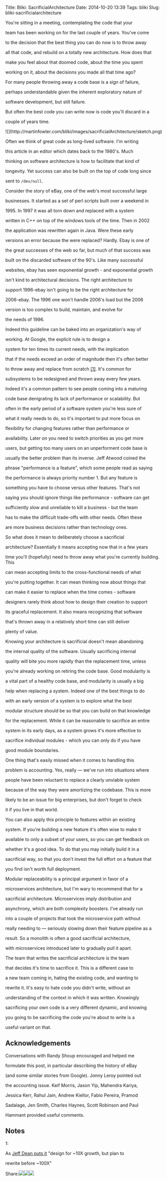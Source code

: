 Title: Bliki: SacrificialArchitecture
Date: 2014-10-20 13:39
Tags: bliki
Slug: bliki-sacrificialarchitecture

You're sitting in a meeting, contemplating the code that your

team has been working on for the last couple of years. You've come

to the decision that the best thing you can do now is to throw away

all that code, and rebuild on a totally new architecture. How does that

make you feel about that doomed code, about the time you spent

working on it, about the decisions you made all that time ago?

</p>

For many people throwing away a code base is a sign of failure,

perhaps understandable given the inherent exploratory nature of

software development, but still failure.

</p>

But often the best code you can write now is code you'll discard in a

couple of years time.

</p>
![](http://martinfowler.com/bliki/images/sacrificialArchitecture/sketch.png)

Often we think of great code as long-lived software. I'm writing

this article in an editor which dates back to the 1980's. Much

thinking on software architecture is how to facilitate that kind of

longevity. Yet success can also be built on the top of code long since

sent to `/dev/null`.

</p>

Consider the story of eBay, one of the web's most successful large

businesses. It started as a set of perl scripts built over a weekend in

​1995. In 1997 it was all torn down and replaced with a system

written in C++ on top of the windows tools of the time. Then in 2002

the application was rewritten again in Java. Were these early

versions an error because the were replaced? Hardly. Ebay is one of

the great successes of the web so far, but much of that success was

built on the discarded software of the 90's. Like many successful

websites, ebay has seen exponential growth - and exponential growth

isn't kind to architectural decisions. The right architecture to

support 1996-ebay isn't going to be the right architecture for

2006-ebay. The 1996 one won't handle 2006's load but the 2006

version is too complex to build, maintain, and evolve for

the needs of 1996.

</p>

Indeed this guideline can be baked into an organization's way of

working. At Google, the explicit rule is to design a

system for ten times its current needs, with the implication

that if the needs exceed an order of magnitude then it's often better

to throw away and replace from scratch
[[1]](http://martinfowler.com/feed.atom#footnote-dean). It's common for

subsystems to be redesigned and thrown away every few years.

</p>

Indeed it's a common pattern to see people coming into a maturing

code base denigrating its lack of performance or scalability. But

often in the early period of a software system you're less sure of

what it really needs to do, so it's important to put more focus on

flexibility for changing features rather than performance or

availability. Later on you need to switch priorities as you get more

users, but getting too many users on an unperforment code base is

usually the better problem than its inverse. Jeff Atwood coined the

phrase "performance is a feature", which some people read as saying

the performance is always priority number 1. But any feature is

something you have to choose versus other features. That's not

saying you should ignore things like performance - software can get

sufficiently slow and unreliable to kill a business - but the team

has to make the difficult trade-offs with other needs. Often these

are more business decisions rather than technology ones.

</p>

So what does it mean to deliberately choose a sacrificial

architecture? Essentially it means accepting now that in a few years

time you'll (hopefully) need to throw away what you're currently
building. This

can mean accepting limits to the cross-functional needs of what

you're putting together. It can mean thinking now about things that

can make it easier to replace when the time comes - software

designers rarely think about how to design their creation to support

its graceful replacement. It also means recognizing that software

that's thrown away in a relatively short time can still deliver

plenty of value.

</p>

Knowing your architecture is sacrificial doesn't mean abandoning

the internal quality of the software. Usually sacrificing internal

quality will bite you more rapidly than the replacement time, unless

you're already working on retiring the code base. Good modularity is

a vital part of a healthy code base, and modularity is usually a big

help when replacing a system. Indeed one of the best things to do

with an early version of a system is to explore what the best

modular structure should be so that you can build on that knowledge

for the replacement. While it can be reasonable to sacrifice an entire

system in its early days, as a system grows it's more effective to

sacrifice individual modules - which you can only do if you have

good module boundaries.

</p>

One thing that's easily missed when it comes to handling this

problem is accounting. Yes, really — we've run into situations where

people have been reluctant to replace a clearly unviable system

because of the way they were amortizing the codebase. This is more

likely to be an issue for big enterprises, but don't forget to check

it if you live in that world.

</p>

You can also apply this principle to features within an existing

system. If you're building a new feature it's often wise to make it

available to only a subset of your users, so you can get feedback on

whether it's a good idea. To do that you may initially build it in a

sacrificial way, so that you don't invest the full effort on a feature
that

you find isn't worth full deployment.

</p>

Modular replaceability is a principal argument in favor of a

microservices architecture, but I'm wary to recommend that for a

sacrificial architecture. Microservices imply distribution and

asynchrony, which are both complexity boosters. I've already run

into a couple of projects that took the microservice path without

really needing to — seriously slowing down their feature pipeline as a

result. So a monolith is often a good sacrificial architecture,

with microservices introduced later to gradually pull it apart.

</p>

The team that writes the sacrificial architecture is the team

that decides it's time to sacrifice it. This is a different case to

a new team coming in, hating the existing code, and wanting to

rewrite it. It's easy to hate code you didn't write, without an

understanding of the context in which it was written. Knowingly

sacrificing your own code is a very different dynamic, and knowing

you going to be sacrificing the code you're about to write is a

useful variant on that.

</p>

<div class="acknowledgements">

</p>

Acknowledgements
----------------

</p>

Conversations with Randy Shoup encouraged and helped me

formulate this post, in particular describing the history of eBay

(and some similar stories from Google). Jonny Leroy pointed out

the accounting issue. Keif Morris, Jason Yip, Mahendra Kariya,

Jessica Kerr, Rahul Jain, Andrew Kiellor, Fabio Pereira, Pramod

Sadalage, Jen Smith, Charles Haynes, Scott Robinson and Paul

Hammant provided useful comments.

</p>
<p>

</div>

</p>

<div class="footnote-list">

</p>

Notes
-----

</p>

<div id="footnote-dean" class="footnote-list-item">

</p>

<span class="num">1:</span>

As [Jeff Dean puts
it](http://static.googleusercontent.com/media/research.google.com/en//people/jeff/WSDM09-keynote.pdf)
"design for \~10X growth, but plan to

rewrite before \~100X"

</p>
<p>

</div>

</p>
<p>

</div>

</p>

<span
class="label">Share:</span>[![](http://martinfowler.com/t_mini-a.png)](https://twitter.com/intent/tweet?url=http://martinfowler.com/bliki/SacrificialArchitecture.html&text=Bliki:%20SacrificialArchitecture "Share on Twitter")[![](http://martinfowler.com/fb-icon-20.png)](https://facebook.com/sharer.php?u=http://martinfowler.com/bliki/SacrificialArchitecture.html "Share on Facebook")[![](http://martinfowler.com/gplus-16.png)](https://plus.google.com/share?url=http://martinfowler.com/bliki/SacrificialArchitecture.html "Share on Google Plus")

</p>

